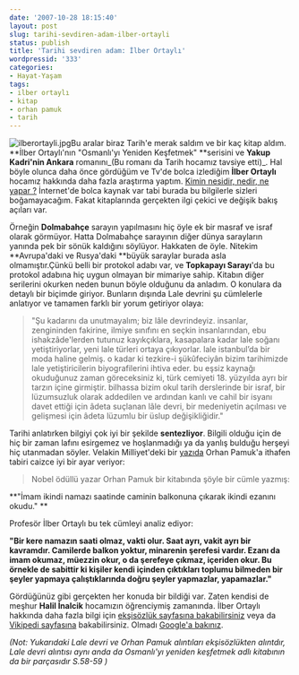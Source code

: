 ```yaml
---
date: '2007-10-28 18:15:40'
layout: post
slug: tarihi-sevdiren-adam-ilber-ortayli
status: publish
title: 'Tarihi sevdiren adam: İlber Ortaylı'
wordpressid: '333'
categories:
- Hayat-Yaşam
tags:
- ilber ortaylı
- kitap
- orhan pamuk
- tarih
---
```


![ilberortayli.jpg](http://arsln.org/image/ilberortayli.jpg)Bu aralar biraz Tarih'e merak saldım ve bir kaç kitap aldım. **İlber Ortaylı'nın "Osmanlı'yı Yeniden Keşfetmek" **serisini ve **Yakup Kadri'nin Ankara** romanını_(Bu romanı da Tarih hocamız tavsiye etti)_. Hal böyle olunca daha önce gördüğüm ve Tv'de bolca izlediğim **İlber Ortaylı** hocamız hakkında daha fazla araştırma yaptım. [Kimin nesidir, nedir, ne yapar ?](http://www.adanapostasi.com/ap/haber_detaylari.asp?id=167) İnternet'de bolca kaynak var tabi burada bu bilgilerle sizleri boğamayacağım. Fakat kitaplarında gerçekten ilgi çekici ve değişik bakış açıları var.

Örneğin **Dolmabahçe** sarayın yapılmasını hiç öyle ek bir masraf ve israf olarak görmüyor. Hatta Dolmabahçe sarayının diğer dünya sarayların yanında pek bir sönük kaldığını söylüyor. Hakkaten de öyle. Nitekim **Avrupa'daki ve Rusya'daki **büyük saraylar burada asla olmamıştır.Çünkü belli bir protokol adabı var, ve **Topkapayı Sarayı**'da bu protokol adabına hiç uygun olmayan bir mimariye sahip. Kitabın diğer serilerini okurken neden bunun böyle olduğunu da anladım. O konulara da detaylı bir biçimde giriyor. Bunların dışında Lale devrini şu cümlelerle anlatıyor ve tamamen farklı bir yorum getiriyor olaya:




> "Şu kadarını da unutmayalım; biz lâle devrindeyiz. insanlar, zengininden fakirine, ilmiye sınıfını en seçkin insanlarından, ebu ishakzâde'lerden tutunuz kayıkçıklara, kasapalara kadar lale soğanı yetiştiriyorlar, yeni lale türleri ortaya çıkıyorlar. lale istanbul’da bir moda haline gelmiş. o kadar ki tezkire-i şükûfeciyân bizim tarihimizde lale yetiştiricilerin biyografilerini ihtiva eder. bu eşsiz kaynağı okuduğunuz zaman göreceksiniz ki, türk cemiyeti 18. yüzyılda ayrı bir tarzın içine girmiştir. bilhassa bizim okul tarih derslerinde bir israf, bir lüzumsuzluk olarak addedilen ve ardından kanlı ve cahil bir isyanı davet ettiği için âdeta suçlanan lâle devri, bir medeniyetin açılması ve gelişmesi için âdeta lüzumlu bir üslup değişikliğidir." 



Tarihi anlatırken bilgiyi çok iyi bir şekilde **sentezliyor**. Bilgili olduğu için de hiç bir zaman lafını esirgemez ve hoşlanmadığı ya da yanlış bulduğu herşeyi hiç utanmadan söyler. Velakin Milliyet'deki bir [yazıda](http://www.milliyet.com.tr/2006/11/23/yazar/asik.html) Orhan Pamuk'a ithafen tabiri caizce iyi bir ayar veriyor:



> Nobel ödüllü yazar Orhan Pamuk bir kitabında şöyle bir cümle yazmış:

**"İmam ikindi namazı saatinde caminin balkonuna çıkarak ikindi ezanını okudu." **

Profesör İlber Ortaylı bu tek cümleyi analiz ediyor:

**"Bir kere namazın saati olmaz, vakti olur. Saat ayrı, vakit ayrı bir kavramdır. Camilerde balkon yoktur, minarenin şerefesi vardır. Ezanı da imam okumaz, müezzin okur, o da şerefeye çıkmaz, içeriden okur. Bu örnekle de sabittir ki kişiler kendi içinden çıktıkları toplumu bilmeden bir şeyler yapmaya çalıştıklarında doğru şeyler yapmazlar, yapamazlar."**



Gördüğünüz gibi gerçekten her konuda bir bildiği var. Zaten kendisi de meşhur **Halil İnalcik** hocamızın öğrenciymiş zamanında. İlber Ortaylı hakkında daha fazla bilgi için [ekşisözlük sayfasına bakabilirsiniz](http://sozluk.sourtimes.org/show.asp?t=ilber+ortayli) veya da [Vikipedi sayfasına](http://tr.wikipedia.org/wiki/%C4%B0lber_Ortayl%C4%B1) bakabilirsiniz. Olmadı [Google'a bakınız](http://www.google.com/search?hl=en&safe=off&q=ilber+ortayl%C4%B1&btnG=Search).  

_(Not: Yukarıdaki Lale devri ve Orhan Pamuk alıntıları ekşisözlükten alıntdır, Lale devri alıntısı aynı anda da Osmanlı'yı yeniden keşfetmek adlı kitabının da bir parçasıdır S.58-59 )_


